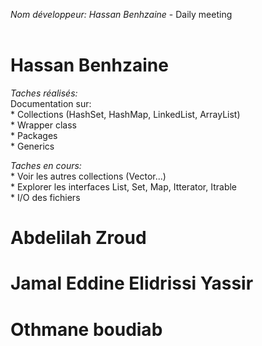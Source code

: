 *Nom développeur: Hassan Benhzaine* - Daily meeting<br><br>

# Hassan Benhzaine

*Taches réalisés:*<br>
    Documentation sur:<br>
    * Collections (HashSet, HashMap, LinkedList, ArrayList)<br>
    * Wrapper class<br>
    * Packages<br>
    * Generics

*Taches en cours:*<br>
    * Voir les autres collections (Vector...)<br>
    * Explorer les interfaces List, Set, Map, Itterator, Itrable<br>
    * I/O des fichiers

# Abdelilah Zroud 

# Jamal Eddine Elidrissi Yassir

# Othmane boudiab


